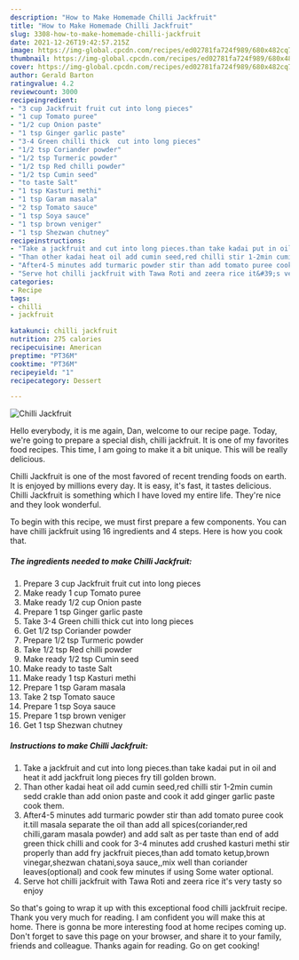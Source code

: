 ```yaml
---
description: "How to Make Homemade Chilli Jackfruit"
title: "How to Make Homemade Chilli Jackfruit"
slug: 3308-how-to-make-homemade-chilli-jackfruit
date: 2021-12-26T19:42:57.215Z
image: https://img-global.cpcdn.com/recipes/ed02781fa724f989/680x482cq70/chilli-jackfruit-recipe-main-photo.jpg
thumbnail: https://img-global.cpcdn.com/recipes/ed02781fa724f989/680x482cq70/chilli-jackfruit-recipe-main-photo.jpg
cover: https://img-global.cpcdn.com/recipes/ed02781fa724f989/680x482cq70/chilli-jackfruit-recipe-main-photo.jpg
author: Gerald Barton
ratingvalue: 4.2
reviewcount: 3000
recipeingredient:
- "3 cup Jackfruit fruit cut into long pieces"
- "1 cup Tomato puree"
- "1/2 cup Onion paste"
- "1 tsp Ginger garlic paste"
- "3-4 Green chilli thick  cut into long pieces"
- "1/2 tsp Coriander powder"
- "1/2 tsp Turmeric powder"
- "1/2 tsp Red chilli powder"
- "1/2 tsp Cumin seed"
- "to taste Salt"
- "1 tsp Kasturi methi"
- "1 tsp Garam masala"
- "2 tsp Tomato sauce"
- "1 tsp Soya sauce"
- "1 tsp brown veniger"
- "1 tsp Shezwan chutney"
recipeinstructions:
- "Take a jackfruit and cut into long pieces.than take kadai put in oil and heat it add jackfruit long pieces fry till golden brown."
- "Than other kadai heat oil add cumin seed,red chilli stir 1-2min cumin sedd crakle than add onion paste and cook it add ginger garlic paste cook them."
- "After4-5 minutes add turmaric powder stir than add tomato puree cook it.till masala separate the oil than add all spices(coriander,red chilli,garam masala powder) and add salt as per taste than end of add green thick chilli and cook for 3-4 minutes add crushed kasturi methi stir properly than add fry jackfruit pieces,than add tomato ketup,brown vinegar,shezwan chatani,soya sauce,,mix well than coriander leaves(optional) and cook few minutes if using Some water optional."
- "Serve hot chilli jackfruit with Tawa Roti and zeera rice it&#39;s very tasty so enjoy"
categories:
- Recipe
tags:
- chilli
- jackfruit

katakunci: chilli jackfruit 
nutrition: 275 calories
recipecuisine: American
preptime: "PT36M"
cooktime: "PT36M"
recipeyield: "1"
recipecategory: Dessert

---
```



![Chilli Jackfruit](https://img-global.cpcdn.com/recipes/ed02781fa724f989/680x482cq70/chilli-jackfruit-recipe-main-photo.jpg)

Hello everybody, it is me again, Dan, welcome to our recipe page. Today, we're going to prepare a special dish, chilli jackfruit. It is one of my favorites food recipes. This time, I am going to make it a bit unique. This will be really delicious.

Chilli Jackfruit is one of the most favored of recent trending foods on earth. It is enjoyed by millions every day. It is easy, it's fast, it tastes delicious. Chilli Jackfruit is something which I have loved my entire life. They're nice and they look wonderful.




To begin with this recipe, we must first prepare a few components. You can have chilli jackfruit using 16 ingredients and 4 steps. Here is how you cook that.

<!--inarticleads1-->

##### The ingredients needed to make Chilli Jackfruit:

1. Prepare 3 cup Jackfruit fruit cut into long pieces
1. Make ready 1 cup Tomato puree
1. Make ready 1/2 cup Onion paste
1. Prepare 1 tsp Ginger garlic paste
1. Take 3-4 Green chilli thick  cut into long pieces
1. Get 1/2 tsp Coriander powder
1. Prepare 1/2 tsp Turmeric powder
1. Take 1/2 tsp Red chilli powder
1. Make ready 1/2 tsp Cumin seed
1. Make ready to taste Salt
1. Make ready 1 tsp Kasturi methi
1. Prepare 1 tsp Garam masala
1. Take 2 tsp Tomato sauce
1. Prepare 1 tsp Soya sauce
1. Prepare 1 tsp brown veniger
1. Get 1 tsp Shezwan chutney




<!--inarticleads2-->

##### Instructions to make Chilli Jackfruit:

1. Take a jackfruit and cut into long pieces.than take kadai put in oil and heat it add jackfruit long pieces fry till golden brown.
1. Than other kadai heat oil add cumin seed,red chilli stir 1-2min cumin sedd crakle than add onion paste and cook it add ginger garlic paste cook them.
1. After4-5 minutes add turmaric powder stir than add tomato puree cook it.till masala separate the oil than add all spices(coriander,red chilli,garam masala powder) and add salt as per taste than end of add green thick chilli and cook for 3-4 minutes add crushed kasturi methi stir properly than add fry jackfruit pieces,than add tomato ketup,brown vinegar,shezwan chatani,soya sauce,,mix well than coriander leaves(optional) and cook few minutes if using Some water optional.
1. Serve hot chilli jackfruit with Tawa Roti and zeera rice it&#39;s very tasty so enjoy




So that's going to wrap it up with this exceptional food chilli jackfruit recipe. Thank you very much for reading. I am confident you will make this at home. There is gonna be more interesting food at home recipes coming up. Don't forget to save this page on your browser, and share it to your family, friends and colleague. Thanks again for reading. Go on get cooking!
